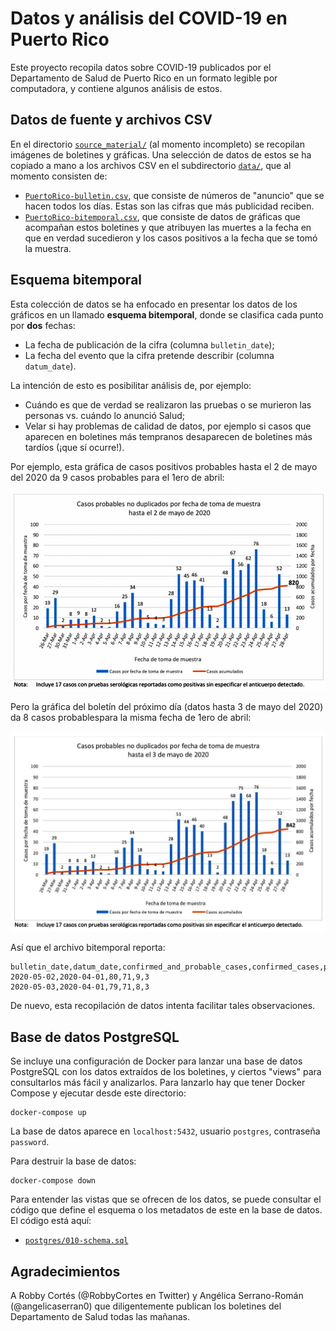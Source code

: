 # Datos y análisis del COVID-19 en Puerto Rico

Este proyecto recopila datos sobre COVID-19 publicados por el 
Departamento de Salud de Puerto Rico en un formato legible por
computadora, y contiene algunos análisis de estos.


## Datos de fuente y archivos CSV

En el directorio [`source_material/`](source_material/) (al 
momento incompleto) se recopilan imágenes de boletines y
gráficas.  Una selección de datos de estos se ha copiado a 
mano a los archivos CSV en el subdirectorio [`data/`](data/),
que al momento consisten de:

* [`PuertoRico-bulletin.csv`](data/PuertoRico-bulletin.csv), que
  consiste de números de "anuncio" que se hacen todos los días.
  Estas son las cifras que más publicidad reciben.
* [`PuertoRico-bitemporal.csv`](data/PuertoRico-bitemporal.csv),
  que consiste de datos de gráficas que acompañan estos boletines
  y que atribuyen las muertes a la fecha en que en verdad sucedieron
  y los casos positivos a la fecha que se tomó la muestra.


## Esquema bitemporal

Esta colección de datos se ha enfocado en presentar los datos de 
los gráficos en un llamado **esquema bitemporal**, donde se 
clasifica cada punto por **dos** fechas:

* La fecha de publicación de la cifra (columna `bulletin_date`);
* La fecha del evento que la cifra pretende describir (columna
  `datum_date`).

La intención de esto es posibilitar análisis de, por ejemplo:
 
* Cuándo es que de verdad se realizaron las pruebas o se murieron
  las personas vs. cuándo lo anunció Salud;
* Velar si hay problemas de calidad de datos, por ejemplo si 
  casos que aparecen en boletines más tempranos desaparecen
  de boletines más tardíos (¡que sí ocurre!).

Por ejemplo, esta gráfica de casos positivos probables hasta el 
2 de mayo del 2020 da 9 casos probables para el 1ero de abril:

![Casos probables hasta 2 de mayo](source_material/2020-05-02_probable.png)

Pero la gráfica del boletín del próximo día (datos hasta 3 de mayo 
del 2020) da 8 casos probablespara la misma fecha de 1ero de abril:

![Casos probables hasta 3 de mayo](source_material/2020-05-03_probable.jpeg)

Así que el archivo bitemporal reporta:

    bulletin_date,datum_date,confirmed_and_probable_cases,confirmed_cases,probable_cases,deaths
    2020-05-02,2020-04-01,80,71,9,3
    2020-05-03,2020-04-01,79,71,8,3

De nuevo, esta recopilación de datos intenta facilitar tales
observaciones.


## Base de datos PostgreSQL

Se incluye una configuración de Docker para lanzar una base de 
datos PostgreSQL con los datos extraídos de los boletines, y 
ciertos "views" para consultarlos más fácil y analizarlos.  Para
lanzarlo hay que tener Docker Compose y ejecutar desde este 
directorio:

    docker-compose up

La base de datos aparece en `localhost:5432`, usuario `postgres`,
contraseña `password`.

Para destruir la base de datos:

    docker-compose down

Para entender las vistas que se ofrecen de los datos, se puede
consultar el código que define el esquema o los metadatos de
este en la base de datos.  El código está aquí:

* [`postgres/010-schema.sql`](postgres/010-schema.sql)


## Agradecimientos

A Robby Cortés (@RobbyCortes en Twitter) y Angélica Serrano-Román
(@angelicaserran0) que diligentemente publican los boletines del
Departamento de Salud todas las mañanas.